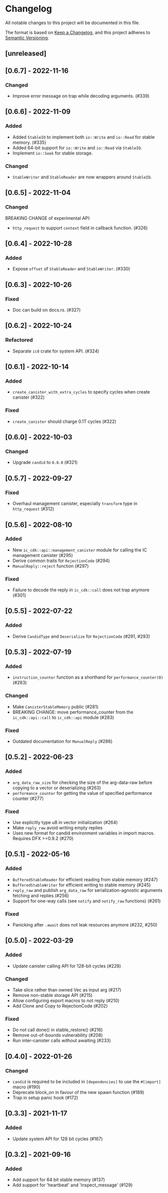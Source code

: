 # Changelog
All notable changes to this project will be documented in this file.

The format is based on [Keep a Changelog](https://keepachangelog.com/en/1.0.0/),
and this project adheres to [Semantic Versioning](https://semver.org/spec/v2.0.0.html).

## [unreleased]

## [0.6.7] - 2022-11-16

### Changed

- Improve error message on trap while decoding arguments. (#339)

## [0.6.6] - 2022-11-09

### Added

- Added `StableIO` to implement both `io::Write` and `io::Read` for stable memory. (#335)
- Added 64-bit support for `io::Write` and `io::Read` via `StableIO`.
- Implement `io::Seek` for stable storage.

### Changed

-  `StableWriter` and `StableReader` are now wrappers around `StableIO`. 

## [0.6.5] - 2022-11-04

### Changed

BREAKING CHANGE of experimental API:
- `http_request` to support `context` field in callback function. (#326)

## [0.6.4] - 2022-10-28

### Added

- Expose `offset` of `StableReader` and `StableWriter`. (#330)

## [0.6.3] - 2022-10-26

### Fixed

- Doc can build on docs.rs. (#327)

## [0.6.2] - 2022-10-24

### Refactored

- Separate `ic0` crate for system API. (#324)

## [0.6.1] - 2022-10-14

### Added

- `create_canister_with_extra_cycles` to specify cycles when create canister (#322)

### Fixed

- `create_canister` should charge 0.1T cycles (#322)

## [0.6.0] - 2022-10-03

### Changed

- Upgrade `candid` to `0.8.0` (#321)

## [0.5.7] - 2022-09-27

### Fixed
- Overhaul management canister, especially `transform` type in `http_request`  (#312)

## [0.5.6] - 2022-08-10

### Added
- New `ic_cdk::api::management_canister` module for calling the IC management canister (#295)
- Derive common traits for `RejectionCode` (#294)
- `ManualReply::reject` function (#297)

### Fixed
- Failure to decode the reply in `ic_cdk::call` does not trap anymore (#301)

## [0.5.5] - 2022-07-22

### Added
- Derive `CandidType` and `Deserialize` for `RejectionCode` (#291, #293)

## [0.5.3] - 2022-07-19

### Added
- `instruction_counter` function as a shorthand for `performance_counter(0)` (#283)

### Changed
- Make `CanisterStableMemory` public (#281)
- BREAKING CHANGE: move performance_counter from the `ic_cdk::api::call` to `ic_cdk::api` module (#283)

### Fixed
- Outdated documentation for `ManualReply` (#286)

## [0.5.2] - 2022-06-23
### Added
- `arg_data_raw_size` for checking the size of the arg-data-raw before copying to a vector or deserializing (#263)
- `performance_counter` for getting the value of specified performance counter (#277)

### Fixed
- Use explicitly type u8 in vector initialization (#264)
- Make `reply_raw` avoid writing empty replies
- Uses new format for candid environment variables in import macros. Requires DFX >=0.9.2 (#270)

## [0.5.1] - 2022-05-16
### Added
- `BufferedStableReader` for efficient reading from stable memory (#247)
- `BufferedStableWriter` for efficient writing to stable memory (#245)
- `reply_raw` and publish `arg_data_raw` for serialization-agnostic arguments fetching and replies (#256)
- Support for one-way calls (see `notify` and `notify_raw` functions) (#261)

### Fixed
- Panicking after `.await` does not leak resources anymore (#232, #250)

## [0.5.0] - 2022-03-29
### Added
- Update canister calling API for 128-bit cycles (#228)

### Changed
- Take slice rather than owned Vec as input arg (#217)
- Remove non-stable storage API (#215)
- Allow configuring export macros to not reply (#210)
- Add Clone and Copy to RejectionCode (#202)

### Fixed
- Do not call done() in stable_restore() (#216) 
- Remove out-of-bounds vulnerability (#208)
- Run inter-canister calls without awaiting (#233)

## [0.4.0] - 2022-01-26
### Changed
- `candid` is required to be included in `[dependencies]` to use the `#[import]` macro  (#190) 
- Deprecate block_on in favour of the new spawn function (#189) 
- Trap in setup panic hook (#172)

## [0.3.3] - 2021-11-17
### Added
- Update system API for 128 bit cycles (#167)

## [0.3.2] - 2021-09-16
### Added
- Add support for 64 bit stable memory (#137) 
- Add support for 'heartbeat' and 'inspect_message' (#129)
